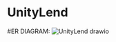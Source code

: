 # UnityLend

#ER DIAGRAM:
![UnityLend drawio](https://github.com/VaniThapar/UnityLend/assets/91086564/d81ee720-ae83-4ba6-810b-1676812c2d48)
